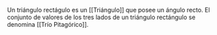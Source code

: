 
Un triángulo rectágulo es un [[Triángulo]] que posee un ángulo recto. El conjunto de valores de los tres lados de un triángulo rectángulo se denomina [[Trío Pitagórico]].